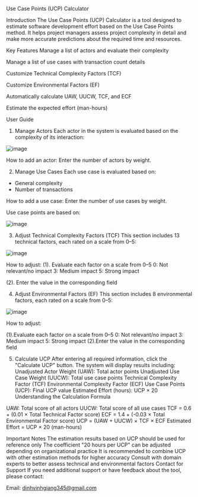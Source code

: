 Use Case Points (UCP) Calculator

Introduction
The Use Case Points (UCP) Calculator is a tool designed to estimate software development effort based on the Use Case Points method.
It helps project managers assess project complexity in detail and make more accurate predictions about the required time and resources.

Key Features
Manage a list of actors and evaluate their complexity

Manage a list of use cases with transaction count details

Customize Technical Complexity Factors (TCF)

Customize Environmental Factors (EF)

Automatically calculate UAW, UUCW, TCF, and ECF

Estimate the expected effort (man-hours)

User Guide
1. Manage Actors
Each actor in the system is evaluated based on the complexity of its interaction:

![image](https://github.com/user-attachments/assets/ca4b51c3-a0a7-4398-ae54-58e4a0b142b2)

How to add an actor: Enter the number of actors by weight.

2. Manage Use Cases
Each use case is evaluated based on:
- General complexity
- Number of transactions

How to add a use case: Enter the number of use cases by weight.

Use case points are based on:

![image](https://github.com/user-attachments/assets/7ca97ee5-ad27-4ba3-981e-3aecaf16a503)

3. Adjust Technical Complexity Factors (TCF)
This section includes 13 technical factors, each rated on a scale from 0–5:

![image](https://github.com/user-attachments/assets/1b815351-78b6-4b43-bb6f-ec921c59d20f)

How to adjust:
(1). Evaluate each factor on a scale from 0–5
  0: Not relevant/no impact
  3: Medium impact
  5: Strong impact

(2). Enter the value in the corresponding field

4. Adjust Environmental Factors (EF)
This section includes 8 environmental factors, each rated on a scale from 0–5:

![image](https://github.com/user-attachments/assets/86cd00a2-70e2-49b8-9b2b-8bf1b1f6b64a)

How to adjust:

(1).Evaluate each factor on a scale from 0–5
  0: Not relevant/no impact
  3: Medium impact
  5: Strong impact
(2).Enter the value in the corresponding field

5. Calculate UCP
After entering all required information, click the "Calculate UCP" button.
The system will display results including:
Unadjusted Actor Weight (UAW): Total actor points
Unadjusted Use Case Weight (UUCW): Total use case points
Technical Complexity Factor (TCF)
Environmental Complexity Factor (ECF)
Use Case Points (UCP): Final UCP value
Estimated Effort (hours): UCP × 20
Understanding the Calculation Formula

UAW: Total score of all actors
UUCW: Total score of all use cases
TCF = 0.6 + (0.01 × Total Technical Factor score)
ECF = 1.4 + (-0.03 × Total Environmental Factor score)
UCP = (UAW + UUCW) × TCF × ECF
Estimated Effort = UCP × 20 (man-hours)

Important Notes
The estimation results based on UCP should be used for reference only
The coefficient "20 hours per UCP" can be adjusted depending on organizational practice
It is recommended to combine UCP with other estimation methods for higher accuracy
Consult with domain experts to better assess technical and environmental factors
Contact for Support
If you need additional support or have feedback about the tool, please contact:

Email: dinhvinhgiang345@gmail.com
